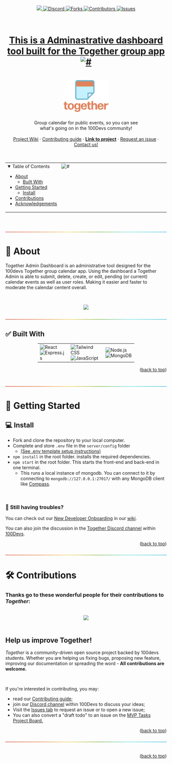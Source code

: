 <div align="center">
<a href="https://deploy.cyclic.sh/GH_LOGIN/GH_REPO">
    <img height="28px" src="https://deploy.cyclic.sh/button.svg" />
</a>
<a href="https://discord.com/channels/735923219315425401/1038482732633825442">
  <img height="28px" src="https://img.shields.io/badge/Discord-7289da?&logo=discord&logoColor=white" alt="Discord"/>
</a>
<a href="https://github.com/InstincDev/Together-Admin-Dash/network/members">
  <img height="28px" src="https://img.shields.io/github/forks/InstincDev/Together-Admin-Dash?color=6ca4cc" alt="Forks"/>
</a>
<a href="https://github.com/InstincDev/Together-Admin-Dash/contributors">
  <img height="28px" src="https://img.shields.io/github/contributors/InstincDev/Together-Admin-Dash?color=88bc10&logo=github&logoColor=white" alt="Contributors"/>
</a>
<a href="https://github.com/Caleb-Cohen/Together/issues">
  <img height="28px" src="https://img.shields.io/github/issues/InstincDev/Together-Admin-Dash" alt="Issues"/>
</a>
</div>

<br>
<br>
<h1 align="center">
  <a href="#">This is a Adminastrative dashboard tool built for the Together group app 
    <img src="#" alt="#" width="140">
  </a>
</h1>
<h1 align="center">

  <a href="https://together.cyclic.app/">
    <img src="docs/images/logo.png" alt="Together logo" width="140">
  </a>
</h1>

<div align="center">
  Group calendar for public events, so you can see 
  <br/>
  what's going on in the 100Devs community!
  <br/>
  <br/>
  <a href="#">Project Wiki</a>
  ·
  <a href="https://github.com/InstincDev/Together-Admin-Dash/blob/master/.github/CONTRIBUTING.md">Contributing guide</a>
  ·
  <a href="#"><strong>Link to project</strong></a>
  ·
  <a href="https://github.com/InstincDev/Together-Admin-Dash/issues">Request an issue</a>
  ·
  <a href="https://discord.com/channels/735923219315425401/1038482732633825442">Contact us!</a>
</div>


<br/>
<br/>


<div align="center" id="top">
<table>
  <tr>
    <td valign="top" style="width:30%">
      <details open="open">
  <summary>Table of Contents</summary>

  - [About](#-about)
    - [Built With](#-built-with)
  - [Getting Started](#-getting-started)
    - [Install](#-install)
  - [Contributions](#%EF%B8%8F-contributions)
  - [Acknowledgements](#-acknowledgements)

  </details>
    </td>
    <td valign="top" style="width:70%"><img src="#" alt="#"/></td>
  </tr>
</table>
</div>


<br/>
<br/>

<div align='center'>
  <img src="docs/images/divider.png">
</div>

# 📢 About

Together Admin Dashboard is an administrative tool designed for the 100devs Together group calendar app. Using the dashboard a Together Admin is able to submit, delete, create, or edit, pending (or current) calendar events as well as user roles. Making it easier and faster to moderate the calendar centent overall. 

<br/>

<p align="center">
<img src="https://user-images.githubusercontent.com/75268174/206335415-9b8ae4a7-806b-4771-a853-66a9f6789e40.png">
</p>

<div align='center'>
  <img src="docs/images/divider.png">
</div>

## ✅ Built With

<div style="width:60%;margin:0 auto;" align="center">
  <table>
    <tr>
      <td valign="center">
      <img width="100%" title="React" src="https://img.shields.io/badge/React-0e062a?style=for-the-badge&logo=react&logoColor=61DAFB" alt="React"/>
      <img width="100%" title="Express" src="https://img.shields.io/badge/Express.js-404D59?style=for-the-badge" alt="Express.js"/>
      </td>
      <td valign="center">
       <img width="100%" title="Tailwind CSS" src="https://img.shields.io/badge/Tailwind_CSS-38B2AC?style=for-the-badge&logo=tailwind-css&logoColor=white" alt="Tailwind CSS"/>
       <img width="100%" title="JavaScript" src="https://img.shields.io/badge/JavaScript-F7DF1E?style=for-the-badge&logo=JavaScript&logoColor=white" alt="JavaScript"/>
      </td>
      <td valign="center">
       <img width="100%" title="Node.js" src="https://img.shields.io/badge/Node.js-90c53f?style=for-the-badge&logo=node.js&logoColor=white" alt="Node.js"/>
       <img width="100%" title="MongoDB" src="https://img.shields.io/badge/MongoDB-4EA94B?style=for-the-badge&logo=mongodb&logoColor=white" alt="MongoDB"/>
      </td>
    </tr>
  </table>
</div>

<p align="right">(<a href="#top">back to top</a>)</p>


<br>
<div align='center'>
  <img src="docs/images/divider.png">
</div>

# 🚀 Getting Started
## 💻 Install

- Fork and clone the repository to your local computer.
- Complete and store `.env` file in the `server/config` folder
    - [(See .env template setup instructions)](https://github.com/Caleb-Cohen/Together/wiki/02---Onboarding#development-machine-setup)
- `npm install` in the root folder. installs the required dependencies.
- `npm start` in the root folder. This starts the front-end and back-end in one terminal.
    - This runs a local instance of mongodb. You can connect to it by connecting to `mongodb://127.0.0.1:27017/` with any MongoDB client like [Compass](https://www.mongodb.com/products/compass).

<br>

### 🤔 <strong>Still having troubles?</strong>
You can check out our [New Developer Onboarding](https://github.com/Caleb-Cohen/Together/wiki/02---Onboarding) in our [wiki](https://github.com/Caleb-Cohen/Together/wiki).

You can also join the discussion in the [Together Discord channel](https://discord.com/channels/735923219315425401/1038482732633825442) within [100Devs](https://leonnoel.com/100devs/).

<p align="right">(<a href="#top">back to top</a>)</p>


<div align='center'>
  <img src="docs/images/divider.png">
</div>

# 🛠️ Contributions

 ### Thanks go to these wonderful people for their contributions to <em>Together</em>:

 <br>

<div align="center"
  <a href="https://github.com/Caleb-Cohen/Together/graphs/contributors">
    <img src="https://contrib.rocks/image?repo=Caleb-Cohen/Together&max=100"/>
  </a> 
</div>


<br>

## Help us improve Together!

<em>Together</em> is a community-driven open source project backed by 100devs students. Whether you are helping us fixing bugs, proposing new feature, improving our documentation or spreading the word - <strong>All contributions are welcome.</strong>

<br>

If you're interested in contributing, you may:
* read our [Contributing guide](#✅-built-with);
* join our [Discord channel](https://discord.com/channels/735923219315425401/1038482732633825442) within 100Devs to discuss your ideas;
* Visit the [Issues tab](https://github.com/InstincDev/Together-Admin-Dash/issues) to request an issue or to open a new issue;
* You can also convert a "draft todo" to an issue on the [MVP Tasks Project Board.](https://github.com/users/Caleb-Cohen/projects/1/views/1)

<p align="right">(<a href="#top">back to top</a>)</p>


<div align='center'>
  <img src="docs/images/divider.png">
</div>


<br/>
<p align="right">(<a href="#top">back to top</a>)</p>
